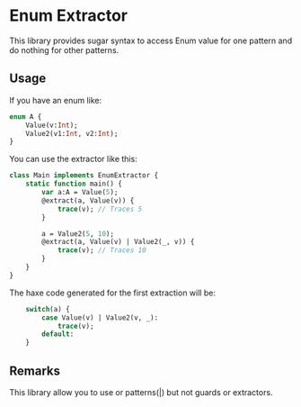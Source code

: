 # Enum Extractor
This library provides sugar syntax to access Enum value for one pattern and do nothing for other patterns.

## Usage
If you have an enum like:
```haxe
enum A {
    Value(v:Int);
    Value2(v1:Int, v2:Int);
}
```

You can use the extractor like this:
```haxe
class Main implements EnumExtractor {
    static function main() {
		var a:A = Value(5);
		@extract(a, Value(v)) {
			trace(v); // Traces 5
		}

		a = Value2(5, 10);
		@extract(a, Value(v) | Value2(_, v)) {
			trace(v); // Traces 10
		}
	}
}
```

The haxe code generated for the first extraction will be:
```haxe
    switch(a) {
        case Value(v) | Value2(v, _):
            trace(v);
        default:
    }
```

## Remarks
This library allow you to use or patterns(|) but not guards or extractors.

